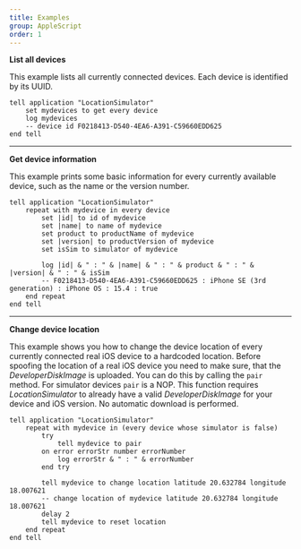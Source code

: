 ```yaml
---
title: Examples
group: AppleScript
order: 1
---
```


**List all devices**

This example lists all currently connected devices. Each device is identified by its UUID.

``` applescript
tell application "LocationSimulator"    set mydevices to get every device    log mydevices
    -- device id F0218413-D540-4EA6-A391-C59660EDD625end tell
```

---

**Get device information**

This example prints some basic information for every currently available device, such as the name or the version number.

``` applescript
tell application "LocationSimulator"    repeat with mydevice in every device        set |id| to id of mydevice        set |name| to name of mydevice        set product to productName of mydevice        set |version| to productVersion of mydevice        set isSim to simulator of mydevice        log |id| & " : " & |name| & " : " & product & " : " & |version| & " : " & isSim
        -- F0218413-D540-4EA6-A391-C59660EDD625 : iPhone SE (3rd generation) : iPhone OS : 15.4 : true    end repeatend tell
```

---

**Change device location**

This example shows you how to change the device location of every currently connected real iOS device to a hardcoded location. Before spoofing the location of a real iOS device you need to make sure, that the *DeveloperDiskImage* is uploaded. You can do this by calling the `pair` method. For simulator devices `pair` is a NOP. This function requires *LocationSimulator* to already have a valid *DeveloperDiskImage* for your device and iOS version. No automatic download is performed.

``` applescript
tell application "LocationSimulator"    repeat with mydevice in (every device whose simulator is false)        try            tell mydevice to pair        on error errorStr number errorNumber            log errorStr & " : " & errorNumber        end try		        tell mydevice to change location latitude 20.632784 longitude 18.007621        -- change location of mydevice latitude 20.632784 longitude 18.007621        delay 2        tell mydevice to reset location    end repeatend tell
```